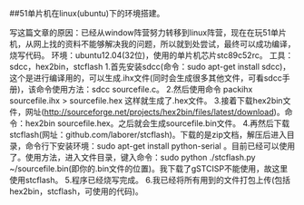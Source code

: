##51单片机在linux(ubuntu)下的环境搭建。
  
  写这篇文章的原因：已经从window阵营努力转移到linux阵营，现在在玩51单片机，从网上找的资料不能够解决我的问题，所以就到处尝试，最终可以成功编译，烧写代码。
    环境：ubuntu12.04(32位)，使用的单片机芯片stc89c52rc。
    工具：sdcc，hex2bin，stcflash
        1.首先安装sdcc(命令：sudo apt-get install sdcc)，这个是进行编译用的，可以生成.ihx文件(同时会生成很多其他文件，可看sdcc手册)，该命令使用方法：sdcc sourcefile.c。
        2.然后使用命令  packihx sourcefile.ihx \> sourcefile.hex  这样就生成了.hex文件。
        3.接着下载hex2bin文件，网址(http://sourceforge.net/projects/hex2bin/files/latest/download)。命令：hex2bin sourcefile.hex。之后就会生成sourcefile.bin文件。
        4.再然后下载stcflash(网址：github.com/laborer/stcflash)。下载的是zip文档，解压后进入目录，命令行下安装环境：sudo apt-get install python-serial  。目前已经可以使用了。使用方法，进入文件目录，键入命令：sudo python ./stcflash.py ~/sourcefile.bin(即你的.bin文件的位置)。我下载了gSTCISP不能使用，故这里使用stcflash。
        5.程序已经烧写完成。
        6.我已经将所有用到的文件打包上传(包括hex2bin，stcflash，可使用的代码)。
